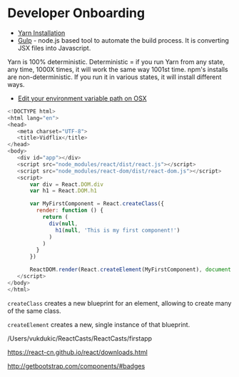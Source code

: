 # Developer Onboarding

 * [Yarn Installation](https://yarnpkg.com/en/docs/install)
 * [Gulp]() - node.js based tool to automate the build process.  It is converting JSX files into Javascript.
 
 
 Yarn is 100% deterministic.  Deterministic = if you run Yarn from any state, any time, 1000X times, it will work the same way 1001st time.  npm's installs are non-deterministic.  If you run it in various states, it will install different ways.
 
  * [Edit your environment variable path on OSX](http://hathaway.cc/post/69201163472/how-to-edit-your-path-environment-variables-on-mac)
 
 ```Javascript
 <!DOCTYPE html>
<html lang="en">
<head>
    <meta charset="UTF-8">
    <title>Vidflix</title>
</head>
<body>
    <div id="app"></div>
    <script src="node_modules/react/dist/react.js"></script>
    <script src="node_modules/react-dom/dist/react-dom.js"></script>
    <script>
        var div = React.DOM.div
        var h1 = React.DOM.h1

        var MyFirstComponent = React.createClass({
          render: function () {
            return (
              div(null,
                h1(null, 'This is my first component!')
              )
            )
          }
        })

        ReactDOM.render(React.createElement(MyFirstComponent), document.getElementById('app'))
    </script>
</body>
</html>
```

`createClass` creates a new blueprint for an element, allowing to create many of the same class.  

`createElement` creates a new, single instance of that blueprint.  

<script src="https://cdnjs.cloudflare.com/ajax/libs/react/0.13.3/JSXTransformer.js"></script>

/Users/vukdukic/ReactCasts/ReactCasts/firstapp

https://react-cn.github.io/react/downloads.html

http://getbootstrap.com/components/#badges
